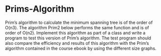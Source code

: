 # Prims-Algorithm
Prim’s algorithm to calculate the minimum spanning tree is of the order of O(n3). The algorithm Prim2 below performs the same function and is of order of O(n2). Implement this algorithm as part of a class and write a program to test this version of Prim’s algorithm. The test program should also compare the efficiency and results of this algorithm with the Prim’s algorithm contained in the course ebook by using the different size graphs.
